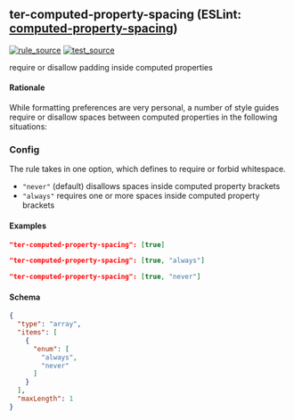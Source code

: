 <!-- Start:AutoDoc:: Modify `src/readme/rules.ts` and run `gulp readme` to update block -->
## ter-computed-property-spacing (ESLint: [computed-property-spacing](http://eslint.org/docs/rules/computed-property-spacing))
[![rule_source](https://img.shields.io/badge/%F0%9F%93%8F%20rule-source-green.svg)](https://github.com/buzinas/tslint-eslint-rules/blob/master/src/rules/terComputedPropertySpacingRule.ts)
[![test_source](https://img.shields.io/badge/%F0%9F%93%98%20test-source-blue.svg)](https://github.com/buzinas/tslint-eslint-rules/blob/master/src/test/rules/terComputedPropertySpacingRuleTests.ts)

require or disallow padding inside computed properties

#### Rationale

While formatting preferences are very personal, a number of style guides require or disallow spaces between computed properties in the following situations:
    
### Config

The rule takes in one option, which defines to require or forbid whitespace.

* `"never"` (default) disallows spaces inside computed property brackets
* `"always"` requires one or more spaces inside computed property brackets
    
#### Examples

```json
"ter-computed-property-spacing": [true]
```

```json
"ter-computed-property-spacing": [true, "always"]
```

```json
"ter-computed-property-spacing": [true, "never"]
```
#### Schema

```json
{
  "type": "array",
  "items": [
    {
      "enum": [
        "always",
        "never"
      ]
    }
  ],
  "maxLength": 1
}
```
<!-- End:AutoDoc -->
